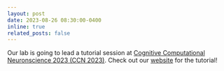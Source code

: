 ```yaml
---
layout: post
date: 2023-08-26 08:30:00-0400
inline: true
related_posts: false
---
```


Our lab is going to lead a tutorial session at <a href='https://2023.ccneuro.org'>Cognitive Computational Neuronscience 2023 (CCN 2023)</a>. Check out our <a href='https://bonnerlab.github.io/ccn-tutorial/'>website</a> for the tutorial!
